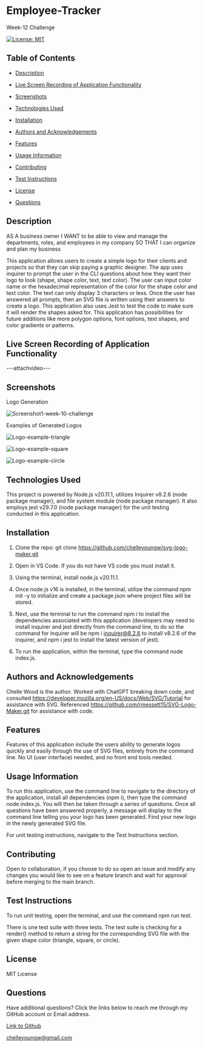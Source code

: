 # Employee-Tracker
Week-12 Challenge

[![License: MIT](https://img.shields.io/badge/License-MIT-blue.svg)](https://opensource.org/licenses/MIT)

## Table of Contents

 * [Description](#description)

 * [Live Screen Recording of Application Functionality](#live-screen-recording-of-application-functionality)

 * [Screenshots](#screenshots)

 * [Technologies Used](#technologies-used)

 * [Installation](#installation)

 * [Authors and Acknowledgements](#authors-and-acknowledgements)

 * [Features](#features)

 * [Usage Information](#usage-information)

 * [Contributing](#contributing)

 * [Test Instructions](#test-instructions)

 * [License](#license)

 * [Questions](#questions)

## Description

AS A business owner
I WANT to be able to view and manage the departments, roles, and employees in my company
SO THAT I can organize and plan my business

This application allows users to create a simple logo for their clients and projects so that they can skip paying a graphic designer. The app uses inquirer to prompt the user in the CLI questions about how they want their logo to look (shape, shape color, text, text color). The user can input color name or the hexadecimal representation of the color for the shape color and text color. The text can only display 3 characters or less. Once the user has answered all prompts, then an SVG file is written using their answers to create a logo. This application also uses Jest to test the code to make sure it will render the shapes asked for. This application has possibilities for future additions like more polygon options, font options, text shapes, and color gradients or patterns.

## Live Screen Recording of Application Functionality

---attachvideo---

## Screenshots

Logo Generation

![Screenshot1-week-10-challenge](./assets/images/CLI-text-prompt-screenshot.png)

Examples of Generated Logos

![Logo-example-triangle](./examples/logo.svg)

![Logo-example-square](./examples/logo-2.svg)

![Logo-example-circle](./examples/logo-3.svg)

## Technologies Used

This project is powered by Node.js v20.11.1, utilizes Inquirer v8.2.6 (node package manager), and file system module (node package manager). It also employs jest v29.7.0 (node package manager) for the unit testing conducted in this application. 

## Installation

1. Clone the repo:
   git clone https://github.com/chelleyoungw/svg-logo-maker.git

2. Open in VS Code. If you do not have VS code you must install it.

3. Using the terminal, install node.js v20.11.1.

4. Once node.js v16 is installed, in the terminal, utilize the command npm init -y to initialize and create a package.json where project files will be stored.

5. Next, use the terminal to run the command npm i to install the dependencies associated with this application (developers may need to install inquirer and jest directly from the command line, to do so the command for inquirer will be npm i inquirer@8.2.6 to install v8.2.6 of the inquirer, and npm i jest to install the latest version of jest).

6. To run the application, within the terminal, type the command node index.js.

## Authors and Acknowledgements

Chelle Wood is the author. Worked with ChatGPT breaking down code, and consulted https://developer.mozilla.org/en-US/docs/Web/SVG/Tutorial for assistance with SVG. Referenced https://github.com/rmessett15/SVG-Logo-Maker.git for assistance with code.

## Features

Features of this application include the users ability to generate logos quickly and easily through the use of SVG files, entirely from the command line. No UI (user interface) needed, and no front end tools needed.  

## Usage Information

To run this application, use the command line to navigate to the directory of the application, install all dependencies (npm i), then type the command node index.js. You will then be taken through a series of questions. Once all questions have been answered properly, a message will display to the command line telling you your logo has been generated. Find your new logo in the newly generated SVG file.

For unit testing instructions, navigate to the Test Instructions section.

## Contributing

Open to collaboration, if you choose to do so open an issue and modify any changes you would like to see on a feature branch and wait for approval before merging to the main branch.

## Test Instructions

To run unit testing, open the terminal, and use the command npm run test.

There is one test suite with three tests. The test suite is checking for a render() method to return a string for the corresponding SVG file with the given shape color (triangle, square, or circle).

## License

MIT License

## Questions

Have additional questions? Click the links below to reach me through my GitHub account or Email address.

[Link to Github](https://github.com/chelleyoungw)

<a href="mailto:chelleyoungw@gmail.com">chelleyoungw@gmail.com</a>